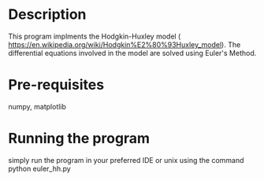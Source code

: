 # Description
This program implments the Hodgkin-Huxley model ( https://en.wikipedia.org/wiki/Hodgkin%E2%80%93Huxley_model). 
The differential equations involved in the model are solved using Euler's Method.

# Pre-requisites
numpy, matplotlib

# Running the program 
simply run the program in your preferred IDE or unix using the command python euler_hh.py
